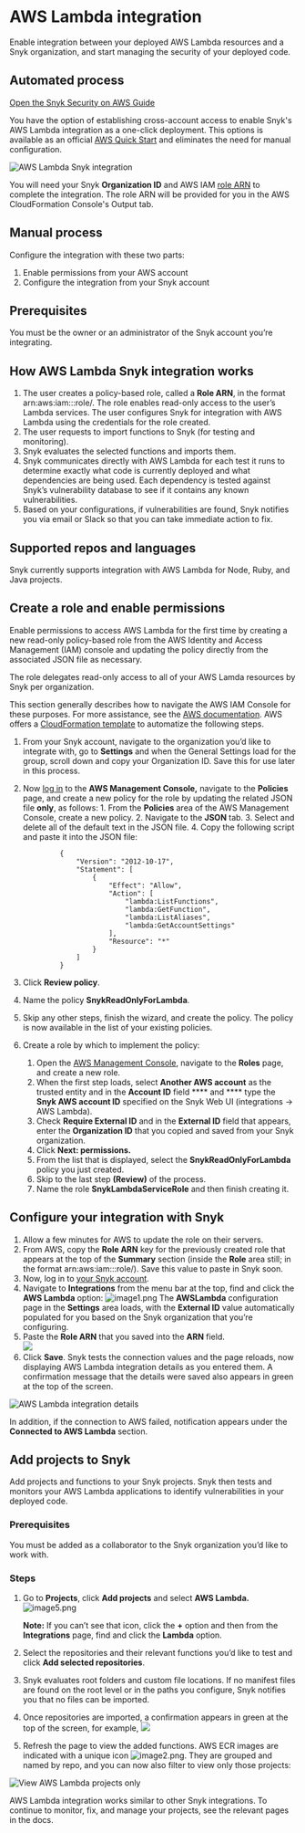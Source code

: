 # AWS Lambda integration

Enable integration between your deployed AWS Lambda resources and a Snyk organization, and start managing the security of your deployed code.

## **Automated process**

[Open the Snyk Security on AWS Guide](https://aws.amazon.com/quickstart/architecture/snyk-security/)

You have the option of establishing cross-account access to enable Snyk's AWS Lambda integration as a one-click deployment. This options is available as an official [AWS Quick Start](https://aws.amazon.com/quickstart/architecture/snyk-security/) and eliminates the need for manual configuration.

![AWS Lambda Snyk integration](../../.gitbook/assets/quickstart-snyk-security-lambda.png)

You will need your Snyk **Organization ID** and AWS IAM [role ARN](https://docs.aws.amazon.com/IAM/latest/UserGuide/reference\_identifiers.html#identifiers-arns) to complete the integration. The role ARN will be provided for you in the AWS CloudFormation Console's Output tab.

## **Manual process**

Configure the integration with these two parts:

1. Enable permissions from your AWS account
2. Configure the integration from your Snyk account

## **Prerequisites**

You must be the owner or an administrator of the Snyk account you’re integrating.

## **How AWS Lambda Snyk integration works**

1. The user creates a policy-based role, called a **Role ARN**, in the format arn:aws:iam:::role/. The role enables read-only access to the user’s Lambda services. The user configures Snyk for integration with AWS Lambda using the credentials for the role created.
2. The user requests to import functions to Snyk (for testing and monitoring).
3. Snyk evaluates the selected functions and imports them.
4. Snyk communicates directly with AWS Lambda for each test it runs to determine exactly what code is currently deployed and what dependencies are being used. Each dependency is tested against Snyk’s vulnerability database to see if it contains any known vulnerabilities.
5. Based on your configurations, if vulnerabilities are found, Snyk notifies you via email or Slack so that you can take immediate action to fix.

## Supported repos and languages

Snyk currently supports integration with AWS Lambda for Node, Ruby, and Java projects.

## Create a role and enable permissions

Enable permissions to access AWS Lambda for the first time by creating a new read-only policy-based role from the AWS Identity and Access Management (IAM) console and updating the policy directly from the associated JSON file as necessary.

The role delegates read-only access to all of your AWS Lamda resources by Snyk per organization.

This section generally describes how to navigate the AWS IAM Console for these purposes. For more assistance, see the [AWS documentation](https://docs.aws.amazon.com/IAM/latest/UserGuide/access\_policies\_manage.html). AWS offers a [CloudFormation template](https://aws-quickstart.github.io/quickstart-snyk-security/#\_deployment\_options) to automatize the following steps.

1. From your Snyk account, navigate to the organization you’d like to integrate with, go to **Settings** and when the General Settings load for the group, scroll down and copy your Organization ID. Save this for use later in this process.
2.  Now [log in](https://console.aws.amazon.com/iam/home?#/policies) to the **AWS Management Console,** navigate to the **Policies** page, and create a new policy for the role by updating the related JSON file **only**, as follows: 1. From the **Policies** area of the AWS Management Console, create a new policy. 2. Navigate to the **JSON** tab. 3. Select and delete all of the default text in the JSON file. 4. Copy the following script and paste it into the JSON file:

    ```
             {
                 "Version": "2012-10-17",
                 "Statement": [
                     {
                         "Effect": "Allow",
                         "Action": [
                             "lambda:ListFunctions",
                             "lambda:GetFunction",
                             "lambda:ListAliases",
                             "lambda:GetAccountSettings"
                         ],
                         "Resource": "*"
                     }
                 ]
             }
    ```
3. Click **Review policy**.
4. Name the policy **SnykReadOnlyForLambda**.
5. Skip any other steps, finish the wizard, and create the policy. The policy is now available in the list of your existing policies.
6. Create a role by which to implement the policy:
   1. Open the [AWS Management Console](https://console.aws.amazon.com/iam/home), navigate to the **Roles** page, and create a new role.
   2. When the first step loads, select **Another AWS account** as the trusted entity and in the **Account ID** field \*\*\*\* and \*\*\*\* type the **Snyk AWS account ID** specified on the Snyk Web UI (integrations -> AWS Lambda).
   3. Check **Require External ID** and in the **External ID** field that appears, enter the **Organization ID** that you copied and saved from your Snyk organization.
   4. Click **Next: permissions.**
   5. From the list that is displayed, select the **SnykReadOnlyForLambda** policy you just created.
   6. Skip to the last step **(Review)** of the process.
   7. Name the role **SnykLambdaServiceRole** and then finish creating it.

## Configure your integration with Snyk

1. Allow a few minutes for AWS to update the role on their servers.
2. From AWS, copy the **Role ARN** key for the previously created role that appears at the top of the **Summary** section (inside the **Role** area still; in the format arn:aws:iam:::role/). Save this value to paste in Snyk soon.
3. Now, log in to [your Snyk account](https://app.snyk.io).
4. Navigate to **Integrations** from the menu bar at the top, find and click the **AWS Lambda** option: ![image1.png](../../.gitbook/assets/uuid-f045ee35-1ddd-34e1-bbe3-f225bb9426e4-en.png) The **AWSLambda** configuration page in the **Settings** area loads, with the **External ID** value automatically populated for you based on the Snyk organization that you’re configuring.
5. Paste the **Role ARN** that you saved into the **ARN** field.\
   ![](<../../.gitbook/assets/image (260).png>)
6. Click **Save**. Snyk tests the connection values and the page reloads, now displaying AWS Lambda integration details as you entered them. A confirmation message that the details were saved also appears in green at the top of the screen.

![AWS Lambda integration details](../../.gitbook/assets/uuid-66a8f525-f274-1db4-f691-ca8112fbd8af-en.png)

In addition, if the connection to AWS failed, notification appears under the **Connected to AWS Lambda** section.

## **Add projects to Snyk**

Add projects and functions to your Snyk projects. Snyk then tests and monitors your AWS Lambda applications to identify vulnerabilities in your deployed code.

### **Prerequisites**

You must be added as a collaborator to the Snyk organization you’d like to work with.

### **Steps**

1.  Go to **Projects**, click **Add projects** and select **AWS Lambda.** ![image5.png](../../.gitbook/assets/uuid-89dfeb36-7726-1f89-5366-b7aa603a5898-en.png)

    **Note:** If you can’t see that icon, click the **+** option and then from the **Integrations** page, find and click the **Lambda** option.
2. Select the repositories and their relevant functions you’d like to test and click **Add selected repositories**.
3. Snyk evaluates root folders and custom file locations. If no manifest files are found on the root level or in the paths you configure, Snyk notifies you that no files can be imported.
4. Once repositories are imported, a confirmation appears in green at the top of the screen, for example, ![](../../.gitbook/assets/uuid-ee5c7842-1773-a590-7b75-aa5e960b8108-en.png)
5. Refresh the page to view the added functions. AWS ECR images are indicated with a unique icon <img src="../../.gitbook/assets/Lambda.png" alt="image2.png" data-size="original">. They are grouped and named by repo, and you can now also filter to view only those projects:

![View AWS Lambda projects only](../../.gitbook/assets/uuid-8f54b49d-23ee-637e-45a9-47ca61fe2b9e-en.png)

AWS Lambda integration works similar to other Snyk integrations. To continue to monitor, fix, and manage your projects, see the relevant pages in the docs.

